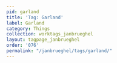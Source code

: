 ```yaml
---
pid: garland
title: 'Tag: Garland'
label: Garland
category: Things
collection: worktags_janbrueghel
layout: tagpage_janbrueghel
order: '076'
permalink: "/janbrueghel/tags/garland/"
---
```

